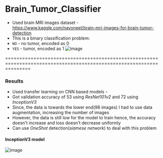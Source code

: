 # Brain_Tumor_Classifier

* Used brain MRI images dataset - https://www.kaggle.com/navoneel/brain-mri-images-for-brain-tumor-detection
* This is a binary classification problem: 
* ```NO``` - no tumor, encoded as 0
* ```YES``` - tumor, encoded as 1
 ![image](https://user-images.githubusercontent.com/56354373/116769624-0ce4d000-aa5b-11eb-8bfb-cb39ba4219d4.png)

=====================================================================================================================
### Results 
* Used transfer learning on CNN based models - 
* Got validation accuracy of 53 using *ResNet101v2* and 72 using *InceptionV3*
* Since, the data is towards the lower end(98 images) I had to use data augmentation, increasing the number of images
* However, the data is still low for the model to train hence, the accuracy doesn't increase and loss doesn't decrease uniformly 
* Can use *OneShot* detection(*siamese network*) to deal with this problem

#### InceptionV3 model
![image](https://user-images.githubusercontent.com/56354373/116769687-8e3c6280-aa5b-11eb-8d5d-3ace89c4ea4d.png)
